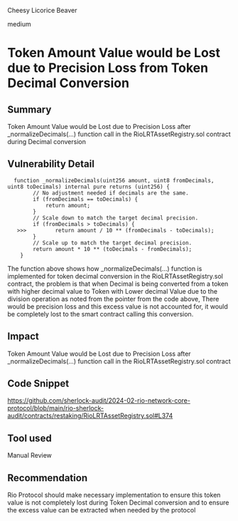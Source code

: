Cheesy Licorice Beaver

medium

# Token Amount Value would be Lost due to Precision Loss from Token Decimal Conversion

## Summary
Token Amount Value would be Lost due to Precision Loss after _normalizeDecimals(...) function call in the RioLRTAssetRegistry.sol contract  during Decimal conversion
## Vulnerability Detail
```solidity
  function _normalizeDecimals(uint256 amount, uint8 fromDecimals, uint8 toDecimals) internal pure returns (uint256) {
        // No adjustment needed if decimals are the same.
        if (fromDecimals == toDecimals) {
            return amount;
        }
        // Scale down to match the target decimal precision.
        if (fromDecimals > toDecimals) {
   >>>         return amount / 10 ** (fromDecimals - toDecimals);
        }
        // Scale up to match the target decimal precision.
        return amount * 10 ** (toDecimals - fromDecimals);
    }
```
The function above shows how _normalizeDecimals(...) function is implemented for token decimal conversion in the RioLRTAssetRegistry.sol contract, the problem is that when Decimal is being converted from a token with higher decimal value to Token with Lower decimal Value due to the division operation as noted from the pointer from the code above, There would be precision loss and this excess value is not accounted for, it would be completely lost to the smart contract calling this conversion.
## Impact
Token Amount Value would be Lost due to Precision Loss after _normalizeDecimals(...) function call in the RioLRTAssetRegistry.sol contract 
## Code Snippet
https://github.com/sherlock-audit/2024-02-rio-network-core-protocol/blob/main/rio-sherlock-audit/contracts/restaking/RioLRTAssetRegistry.sol#L374
## Tool used

Manual Review

## Recommendation
Rio Protocol should make necessary implementation to ensure this token value is not completely lost during Token Decimal conversion and to ensure the excess value can be extracted when needed by the protocol